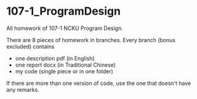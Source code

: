 # 107-1_ProgramDesign
All homework of 107-1 NCKU Program Design.

There are 8 pieces of homework in branches.
Every branch (bonus excluded) contains 
- one description pdf (in English)
- one report docx (in Traditional Chinese)
- my code (single piece or in one folder)

If there are more than one version of code, use the one that doesn't have any remarks.
